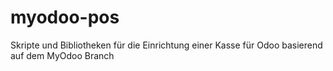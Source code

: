 # myodoo-pos
Skripte und Bibliotheken für die Einrichtung einer Kasse für Odoo basierend auf dem MyOdoo Branch
